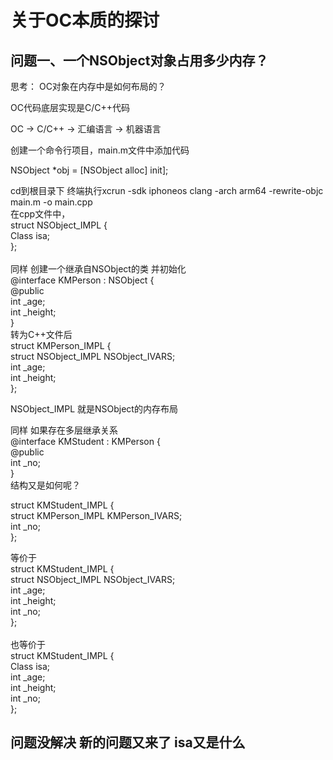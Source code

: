 关于OC本质的探讨
==
问题一、一个NSObject对象占用多少内存？
--
 思考： OC对象在内存中是如何布局的？<br> 
 
OC代码底层实现是C/C++代码<br> 

OC ->  C/C++  -> 汇编语言 -> 机器语言<br> 

创建一个命令行项目，main.m文件中添加代码<br> 

NSObject *obj = [NSObject alloc] init];<br> 

cd到根目录下 终端执行xcrun -sdk iphoneos clang -arch arm64 -rewrite-objc main.m -o main.cpp
<br> 
在cpp文件中，<br> 
struct NSObject_IMPL {<br> 
    Class isa;<br> 
};<br> 
<br> 
同样 创建一个继承自NSObject的类 并初始化<br> 
@interface KMPerson : NSObject {<br> 
        @public <br> 
        int _age;<br> 
        int _height;<br> 
}<br> 
转为C++文件后<br> 
struct KMPerson_IMPL {<br> 
    struct NSObject_IMPL NSObject_IVARS;<br> 
    int _age;<br> 
    int _height;<br> 
};<br> 

NSObject_IMPL 就是NSObject的内存布局<br> 

同样 如果存在多层继承关系 <br> 
@interface KMStudent : KMPerson {<br> 
        @public<br> 
        int _no;<br> 
            }<br> 
结构又是如何呢？

struct KMStudent_IMPL {<br> 
        struct KMPerson_IMPL KMPerson_IVARS;<br> 
        int _no;<br> 
};<br> 

等价于 <br> 
struct KMStudent_IMPL {<br> 
        struct NSObject_IMPL NSObject_IVARS;<br> 
        int _age;<br> 
        int _height;<br> 
        int _no;<br> 
};<br> 
<br> 
也等价于<br> 
struct KMStudent_IMPL {<br> 
        Class isa;<br> 
        int _age;<br> 
        int _height;<br> 
        int _no;<br> 
};<br> 

问题没解决 新的问题又来了 isa又是什么
--
